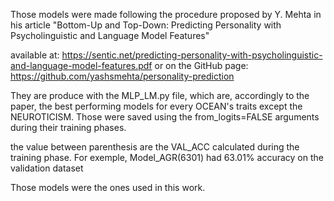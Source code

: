 Those models were made following the procedure proposed by Y. Mehta in his article
"Bottom-Up and Top-Down: Predicting Personality with Psycholinguistic and Language Model Features"

available at:
https://sentic.net/predicting-personality-with-psycholinguistic-and-language-model-features.pdf
or on the GitHub page:
https://github.com/yashsmehta/personality-prediction

They are produce with the MLP_LM.py file, which are, accordingly to the paper, the best performing models for every
OCEAN's traits except the NEUROTICISM.
Those were saved using the from_logits=FALSE arguments during their training phases.

the value between parenthesis are the VAL_ACC calculated during the training phase.
For exemple,
Model_AGR(6301) had 63.01% accuracy on the validation dataset

Those models were the ones used in this work.